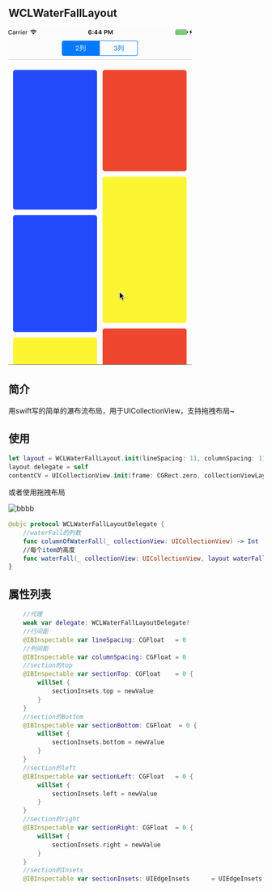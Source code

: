 ## WCLWaterFallLayout

![aaaa](https://github.com/631106979/WCLWaterFallLayout/blob/master/WCLWaterFallLayout.gif?raw=true)

## 简介

用swift写的简单的瀑布流布局，用于UICollectionView，支持拖拽布局~

## 使用

```swift
let layout = WCLWaterFallLayout.init(lineSpacing: 11, columnSpacing: 11, sectionInsets: UIEdgeInsetsMake(0, 16, 10, 16))
layout.delegate = self
contentCV = UICollectionView.init(frame: CGRect.zero, collectionViewLayout: layout)
```

或者使用拖拽布局

![bbbb](http://imwcl.oss-cn-shanghai.aliyuncs.com/github/WCLWaterFallLayout/2860B3D7-CC8B-4D15-90E4-1AA14D1B4703.png)

```swift
@objc protocol WCLWaterFallLayoutDelegate {
    //waterFall的列数
    func columnOfWaterFall(_ collectionView: UICollectionView) -> Int
    //每个item的高度
    func waterFall(_ collectionView: UICollectionView, layout waterFallLayout: WCLWaterFallLayout, heightForItemAt indexPath: IndexPath) -> CGFloat
}
```

## 属性列表

```swift
    //代理
    weak var delegate: WCLWaterFallLayoutDelegate?
    //行间距
    @IBInspectable var lineSpacing: CGFloat   = 0
    //列间距
    @IBInspectable var columnSpacing: CGFloat = 0
    //section的top
    @IBInspectable var sectionTop: CGFloat    = 0 {
        willSet {
            sectionInsets.top = newValue
        }
    }
    //section的Bottom
    @IBInspectable var sectionBottom: CGFloat  = 0 {
        willSet {
            sectionInsets.bottom = newValue
        }
    }
    //section的left
    @IBInspectable var sectionLeft: CGFloat   = 0 {
        willSet {
            sectionInsets.left = newValue
        }
    }
    //section的right
    @IBInspectable var sectionRight: CGFloat  = 0 {
        willSet {
            sectionInsets.right = newValue
        }
    }
    //section的Insets
    @IBInspectable var sectionInsets: UIEdgeInsets      = UIEdgeInsets.zero
```



